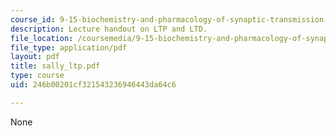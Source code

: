 ```yaml
---
course_id: 9-15-biochemistry-and-pharmacology-of-synaptic-transmission-fall-2007
description: Lecture handout on LTP and LTD.
file_location: /coursemedia/9-15-biochemistry-and-pharmacology-of-synaptic-transmission-fall-2007/246b00201cf321543236946443da64c6_sally_ltp.pdf
file_type: application/pdf
layout: pdf
title: sally_ltp.pdf
type: course
uid: 246b00201cf321543236946443da64c6

---
```

None